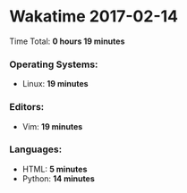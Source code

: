 # Wakatime 2017-02-14

Time Total: **0 hours 19 minutes**

### Operating Systems:
- Linux: **19 minutes** 

### Editors:
- Vim: **19 minutes** 

### Languages:
- HTML: **5 minutes** 
- Python: **14 minutes** 


